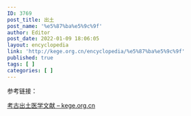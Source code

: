 ```yaml
---
ID: 3769
post_title: 出土
post_name: '%e5%87%ba%e5%9c%9f'
author: Editor
post_date: 2022-01-09 18:06:05
layout: encyclopedia
link: 'http://kege.org.cn/encyclopedia/%e5%87%ba%e5%9c%9f'
published: true
tags: [ ]
categories: [ ]
---
```

参考链接：

<a href="http://kege.org.cn/encyclopedia/%e8%80%83%e5%8f%a4%e5%87%ba%e5%9c%9f%e5%8c%bb%e5%ad%a6%e6%96%87%e7%8c%ae">考古出土医学文献 – kege.org.cn</a>